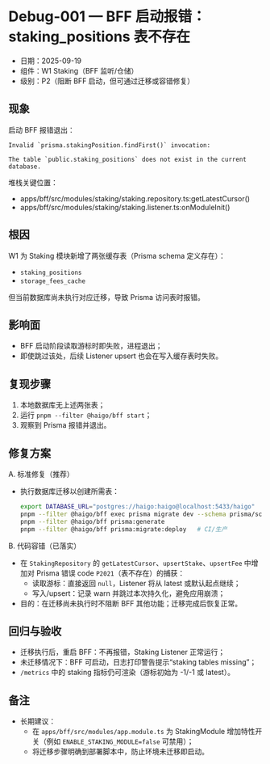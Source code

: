# Debug-001 — BFF 启动报错：staking_positions 表不存在

- 日期：2025-09-19
- 组件：W1 Staking（BFF 监听/仓储）
- 级别：P2（阻断 BFF 启动，但可通过迁移或容错修复）

## 现象
启动 BFF 报错退出：

```
Invalid `prisma.stakingPosition.findFirst()` invocation:

The table `public.staking_positions` does not exist in the current database.
```

堆栈关键位置：
- apps/bff/src/modules/staking/staking.repository.ts:getLatestCursor()
- apps/bff/src/modules/staking/staking.listener.ts:onModuleInit()

## 根因
W1 为 Staking 模块新增了两张缓存表（Prisma schema 定义存在）：
- `staking_positions`
- `storage_fees_cache`

但当前数据库尚未执行对应迁移，导致 Prisma 访问表时报错。

## 影响面
- BFF 启动阶段读取游标时即失败，进程退出；
- 即使跳过该处，后续 Listener upsert 也会在写入缓存表时失败。

## 复现步骤
1) 本地数据库无上述两张表；
2) 运行 `pnpm --filter @haigo/bff start`；
3) 观察到 Prisma 报错并退出。

## 修复方案
A. 标准修复（推荐）
- 执行数据库迁移以创建所需表：
  ```bash
  export DATABASE_URL="postgres://haigo:haigo@localhost:5433/haigo"
  pnpm --filter @haigo/bff exec prisma migrate dev --schema prisma/schema.prisma -n add_staking_tables
  pnpm --filter @haigo/bff prisma:generate
  pnpm --filter @haigo/bff prisma:migrate:deploy   # CI/生产
  ```

B. 代码容错（已落实）
- 在 `StakingRepository` 的 `getLatestCursor`、`upsertStake`、`upsertFee` 中增加对 Prisma 错误 code `P2021`（表不存在）的捕获：
  - 读取游标：直接返回 `null`，Listener 将从 latest 或默认起点继续；
  - 写入/upsert：记录 warn 并跳过本次持久化，避免应用崩溃；
- 目的：在迁移尚未执行时不阻断 BFF 其他功能；迁移完成后恢复正常。

## 回归与验收
- 迁移执行后，重启 BFF：不再报错，Staking Listener 正常运行；
- 未迁移情况下：BFF 可启动，日志打印警告提示“staking tables missing”；
- `/metrics` 中的 staking 指标仍可渲染（游标初始为 -1/-1 或 latest）。

## 备注
- 长期建议：
  - 在 `apps/bff/src/modules/app.module.ts` 为 StakingModule 增加特性开关（例如 `ENABLE_STAKING_MODULE=false` 可禁用）；
  - 将迁移步骤明确到部署脚本中，防止环境未迁移即启动。


